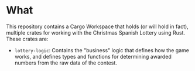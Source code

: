 # What

This repository contains a Cargo Workspace that holds (or will hold in fact), multiple crates for working with the Christmas Spanish Lottery using Rust. These crates are:

  - `lottery-logic`: Contains the "business" logic that defines how the game works, and defines types and functions for determining awarded numbers from the raw data of the contest.

